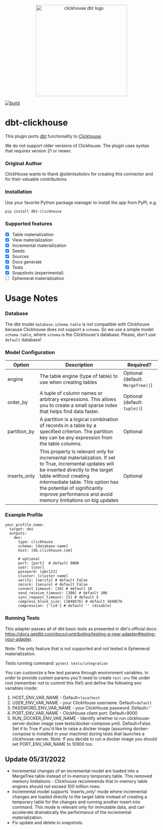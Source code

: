 <p align="center">
  <img src="https://raw.githubusercontent.com/silentsokolov/dbt-clickhouse/master/etc/chdbt.png" alt="clickhouse dbt logo" width="300"/>
</p>

[![build](https://github.com/silentsokolov/dbt-clickhouse/actions/workflows/build.yml/badge.svg?branch=master)](https://github.com/silentsokolov/dbt-clickhouse/actions/workflows/build.yml)

# dbt-clickhouse

This plugin ports [dbt](https://getdbt.com) functionality to [Clickhouse](https://clickhouse.tech/).

We do not support older versions of Clickhouse. The plugin uses syntax that requires version 21 or newer.

### Original Author
ClickHouse wants to thank @silentsokolov for creating this connector and for their valuable contributions.  

### Installation

Use your favorite Python package manager to install the app from PyPI, e.g.

```bash
pip install dbt-clickhouse
```

### Supported features

- [x] Table materialization
- [x] View materialization
- [x] Incremental materialization
- [x] Seeds
- [x] Sources
- [x] Docs generate
- [x] Tests
- [x] Snapshots (experimental)
- [ ] Ephemeral materialization

# Usage Notes

### Database

The dbt model `database.schema.table` is not compatible with Clickhouse because Clickhouse does not support a `schema`.
So we use a simple model `schema.table`, where `schema` is the Clickhouse's database. Please, don't use `default` database!

### Model Configuration

| Option       | Description                                                                                                                                                                                                                                                                                           | Required?                         |
|--------------|-------------------------------------------------------------------------------------------------------------------------------------------------------------------------------------------------------------------------------------------------------------------------------------------------------|-----------------------------------|
| engine       | The table engine (type of table) to use when creating tables                                                                                                                                                                                                                                          | Optional (default: `MergeTree()`) |
| order_by     | A tuple of column names or arbitrary expressions. This allows you to create a small sparse index that helps find data faster.                                                                                                                                                                         | Optional (default: `tuple()`)     |
| partition_by | A partition is a logical combination of records in a table by a specified criterion. The partition key can be any expression from the table columns.                                                                                                                                                  | Optional                          |
| inserts_only | This property is relevant only for incremental materialization. If set to True, incremental updates will be inserted directly to the target table without creating intermediate table. This option has the potential of significantly improve performance and avoid memory limitations on big updates | Optional                          |

### Example Profile

```
your_profile_name:
  target: dev
  outputs:
    dev:
      type: clickhouse
      schema: [database name]
      host: [db.clickhouse.com]

      # optional
      port: [port]  # default 9000
      user: [user]
      password: [abc123]
      cluster: [cluster name]
      verify: [verify] # default False
      secure: [secure] # default False
      connect_timeout: [10] # default 10
      send_receive_timeout: [300] # default 300
      sync_request_timeout: [5] # default 5
      compress_block_size: [1048576] # default 1048576
      compression: ['lz4'] # default '' (disable)
```

### Running Tests

This adapter passes all of dbt basic tests as presented in dbt's official docs: https://docs.getdbt.com/docs/contributing/testing-a-new-adapter#testing-your-adapter.

Note: The only feature that is not supported and not tested is Ephemeral materialization.

Tests running command: 
`pytest tests/integration`

You can customize a few test params through environment variables. In order to provide custom params you'll need to create `test.env` file under root (remember not to commit this file!) and define the following env variables inside:
1. HOST_ENV_VAR_NAME - Default=`localhost`
2. USER_ENV_VAR_NAME - your ClickHouse username. Default=`default`
3. PASSWORD_ENV_VAR_NAME - your ClickHouse password. Default=''
4. PORT_ENV_VAR_NAME - ClickHouse client port. Default=9000
5. RUN_DOCKER_ENV_VAR_NAME - Identify whether to run clickhouse-server docker image (see tests/docker-compose.yml). Default=False. Set it to True if you'd like to raise a docker image (assuming docker-compose is installed in your machine) during tests that launches a clickhouse-server. Note: If you decide to run  a docker image you should set PORT_ENV_VAR_NAME to 10900 too.

## Update 05/31/2022
* Incremental changes of an incremental model are loaded into a MergeTree table instead of in-memory temporary table. This removed memory limitations - Clickhouse recommends that in-memory table engines should not exceed 100 million rows.
* Incremental model supports 'inserts_only' mode where incremental changes are loaded directly to the target table instead of creating a temporary table for the changes and running another insert-into command. This mode is relevant only for immutable data, and can accelerate dramatically the performance of the incremental materialization.
* Fix update and delete in snapshots. 